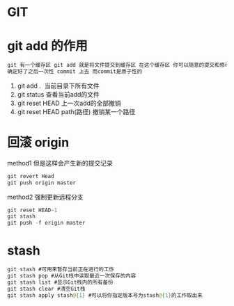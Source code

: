 
# GIT 

#  git add 的作用 
```java
git 有一个缓存区 git add 就是将文件提交到缓存区 在这个缓存区 你可以随意的提交和修改 
确定好了之后一次性 commit 上去 而commit是原子性的 
```
1. git add .  当前目录下所有文件 <br>
2. git status 查看当前add的文件 <br>
3. git reset HEAD 上一次add的全部撤销 <br>
4. git reset HEAD path(路径) 撤销某一个路径 <br>

# 回滚 origin 

method1 但是这样会产生新的提交记录 <br>
```java
git revert Head 
git push origin master
```
method2 强制更新远程分支<br>
```java
git reset HEAD~1
git stash
git push -f origin master
```

# stash

```java
git stash #可用来暂存当前正在进行的工作
git stash pop #从Git栈中读取最近一次保存的内容
git stash list #显示Git栈内的所有备份
git stash clear #清空Git栈
git stash apply stash@{1} #可以将你指定版本号为stash@{1}的工作取出来
```
